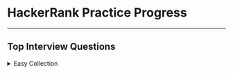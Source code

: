 # HackerRank Practice Progress

---

## Top Interview Questions

<details>

<summary>Easy Collection</summary>

---

Array 3/11

Strings

Linked Lists

Trees

Sorting and Searching

Dynamic Programming

Design

Math

Others

---

</details>